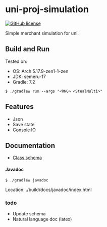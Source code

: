 # uni-proj-simulation
[![GitHub license](https://img.shields.io/github/license/Jimm1337/uni-proj-simulation?color=blue)](https://github.com/Jimm1337/uni-proj-simulation/blob/master/LICENSE)

Simple merchant simulation for uni.

## Build and Run
Tested on:
- OS: Arch 5.17.9-zen1-1-zen
- JDK: semeru-17
- Gradle: 7.2

```shell
$ ./gradlew run --args "<RNG> <StealMulti>"
```

## Features
- Json
- Save state
- Console IO

## Documentation
- [Class schema](doc/class-schema.pdf)

#### Javadoc 
```shell
$ ./gradlew javadoc
```
Location: ./build/docs/javadoc/index.html

### todo
- Update schema
- Natural language doc (latex)

